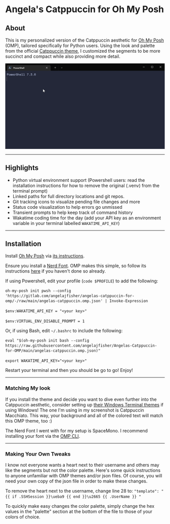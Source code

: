 # Angela's Catppuccin for Oh My Posh

## About

This is my personalized version of the Catppuccin aesthetic for [Oh My Posh](https://github.com/JanDeDobbeleer/oh-my-posh) (OMP), tailored specifically for Python users. Using the look and palette from the official [Catppuccin theme](https://ohmyposh.dev/docs/themes#catppuccin), I customized the segments to be more succinct and compact while also providing more detail.


![Example-1](Screenshots/Example-Gif.gif)

---

## Highlights

- Python virtual environment support (Powershell users: read the installation instructions for how to remove the original (.venv) from the terminal prompt)
- Linked paths for full directory locations and git repos.
- Git tracking icons to visualize pending file changes and more
- Status code visualization to help errors go unmissed
- Transient prompts to help keep track of command history
- Wakatime coding time for the day (add your API key as an environment variable in your terminal labelled `WAKATIME_API_KEY`)

---

## Installation

Install [Oh My Posh](https://github.com/JanDeDobbeleer/oh-my-posh) via [its instructions](https://ohmyposh.dev/docs/installation/windows).

Ensure you install a [Nerd Font](https://www.nerdfonts.com/). OMP makes this simple, so follow its instructions [here](https://ohmyposh.dev/docs/installation/fonts) if you haven't done so already.

If using Powershell, edit your profile (`code $PROFILE`) to add the following:
```
oh-my-posh init pwsh --config 'https://gitlab.com/angelajfisher/angelas-catppuccin-for-omp/-/raw/main/angelas-catppuccin.omp.json' | Invoke-Expression

$env:WAKATIME_API_KEY = "<your key>"

$env:VIRTUAL_ENV_DISABLE_PROMPT = 1
```

Or, if using Bash, edit `~/.bashrc` to include the following:
```
eval "$(oh-my-posh init bash --config https://raw.githubusercontent.com/angelajfisher/Angelas-Catppuccin-for-OMP/main/angelas-catppuccin.omp.json)"

export WAKATIME_API_KEY="<your key>"
```

Restart your terminal and then you should be go to go! Enjoy!

---

### Matching My look

If you install the theme and decide you want to dive even further into the Catppuccin aesthetic, consider setting up [their Windows Terminal themes](https://github.com/catppuccin/windows-terminal) if using Windows! The one I'm using in my screenshot is Catppuccin Macchiato. This way, your background and all of the colored text will match this OMP theme, too :)

The Nerd Font I went with for my setup is SpaceMono. I recommend installing your font via the [OMP CLI](https://ohmyposh.dev/docs/installation/fonts).

---

### Making Your Own Tweaks

I know not everyone wants a heart next to their username and others may like the segments but not the color palette. Here's some quick instructions to anyone unfamiliar with OMP themes and/or json files. Of course, you will need your own copy of the json file in order to make these changes.

To remove the heart next to the username, change line 28 to: `"template": " {{ if .SSHSession }}\ueba9 {{ end }}\u2665 {{ .UserName }} "`

To quickly make easy changes the color palette, simply change the hex values in the "palette" section at the bottom of the file to those of your colors of choice.
